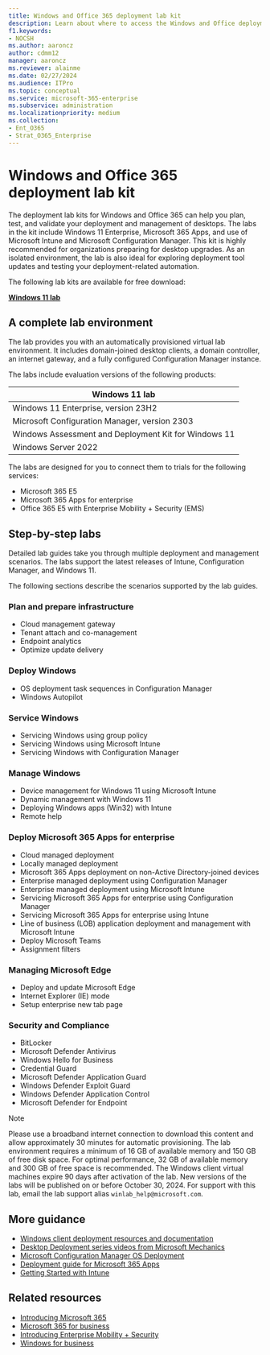 ```yaml
---
title: Windows and Office 365 deployment lab kit
description: Learn about where to access the Windows and Office deployment lab kit.
f1.keywords:
- NOCSH
ms.author: aaroncz
author: cdmm12
manager: aaroncz
ms.reviewer: alainme
ms.date: 02/27/2024
ms.audience: ITPro
ms.topic: conceptual
ms.service: microsoft-365-enterprise
ms.subservice: administration
ms.localizationpriority: medium
ms.collection:
- Ent_O365
- Strat_O365_Enterprise
---
```


# Windows and Office 365 deployment lab kit

The deployment lab kits for Windows and Office 365 can help you plan, test, and validate your deployment and management of desktops. The labs in the kit include Windows 11 Enterprise, Microsoft 365 Apps, and use of Microsoft Intune and Microsoft Configuration Manager. This kit is highly recommended for organizations preparing for desktop upgrades. As an isolated environment, the lab is also ideal for exploring deployment tool updates and testing your deployment-related automation.

The following lab kits are available for free download:

[**Windows 11 lab**](https://info.microsoft.com/ww-landing-windows-11-office-365-lab-kit.html)

## A complete lab environment

The lab provides you with an automatically provisioned virtual lab environment. It includes domain-joined desktop clients, a domain controller, an internet gateway, and a fully configured Configuration Manager instance.

The labs include evaluation versions of the following products:

|Windows 11 lab|
|---|
|Windows 11 Enterprise, version 23H2|
|Microsoft Configuration Manager, version 2303|
|Windows Assessment and Deployment Kit for Windows 11|
|Windows Server 2022|

The labs are designed for you to connect them to trials for the following services:

- Microsoft 365 E5
- Microsoft 365 Apps for enterprise
- Office 365 E5 with Enterprise Mobility + Security (EMS)

## Step-by-step labs

Detailed lab guides take you through multiple deployment and management scenarios. The labs support the latest releases of Intune, Configuration Manager, and Windows 11.

The following sections describe the scenarios supported by the lab guides.

### Plan and prepare infrastructure

- Cloud management gateway
- Tenant attach and co-management
- Endpoint analytics
- Optimize update delivery

### Deploy Windows

- OS deployment task sequences in Configuration Manager
- Windows Autopilot

### Service Windows

- Servicing Windows using group policy
- Servicing Windows using Microsoft Intune
- Servicing Windows with Configuration Manager

### Manage Windows

- Device management for Windows 11 using Microsoft Intune
- Dynamic management with Windows 11
- Deploying Windows apps (Win32) with Intune
- Remote help

### Deploy Microsoft 365 Apps for enterprise

- Cloud managed deployment
- Locally managed deployment
- Microsoft 365 Apps deployment on non-Active Directory-joined devices
- Enterprise managed deployment using Configuration Manager
- Enterprise managed deployment using Microsoft Intune
- Servicing Microsoft 365 Apps for enterprise using Configuration Manager
- Servicing Microsoft 365 Apps for enterprise using Intune
- Line of business (LOB) application deployment and management with Microsoft Intune
- Deploy Microsoft Teams
- Assignment filters

### Managing Microsoft Edge

- Deploy and update Microsoft Edge
- Internet Explorer (IE) mode
- Setup enterprise new tab page

### Security and Compliance

- BitLocker
- Microsoft Defender Antivirus
- Windows Hello for Business
- Credential Guard
- Microsoft Defender Application Guard
- Windows Defender Exploit Guard
- Windows Defender Application Control
- Microsoft Defender for Endpoint

> [!NOTE]
> Please use a broadband internet connection to download this content and allow approximately 30 minutes for automatic provisioning. The lab environment requires a minimum of 16 GB of available memory and 150 GB of free disk space. For optimal performance, 32 GB of available memory and 300 GB of free space is recommended. The Windows client virtual machines expire 90 days after activation of the lab. New versions of the labs will be published on or before October 30, 2024. For support with this lab, email the lab support alias `winlab_help@microsoft.com`.

## More guidance

- [Windows client deployment resources and documentation](/windows/deployment)
- [Desktop Deployment series videos from Microsoft Mechanics](https://www.aka.ms/watchhowtoshift)
- [Microsoft Configuration Manager OS Deployment](/mem/configmgr/osd/understand/introduction-to-operating-system-deployment)
- [Deployment guide for Microsoft 365 Apps](/deployoffice/deployment-guide-microsoft-365-apps)
- [Getting Started with Intune](/intune/get-started-evaluation)

## Related resources

- [Introducing Microsoft 365](https://www.microsoft.com/microsoft-365/default.aspx)
- [Microsoft 365 for business](https://products.office.com/business/office)
- [Introducing Enterprise Mobility + Security](https://www.microsoft.com/cloud-platform/enterprise-mobility-security)
- [Windows for business](https://www.microsoft.com/windows/business)
